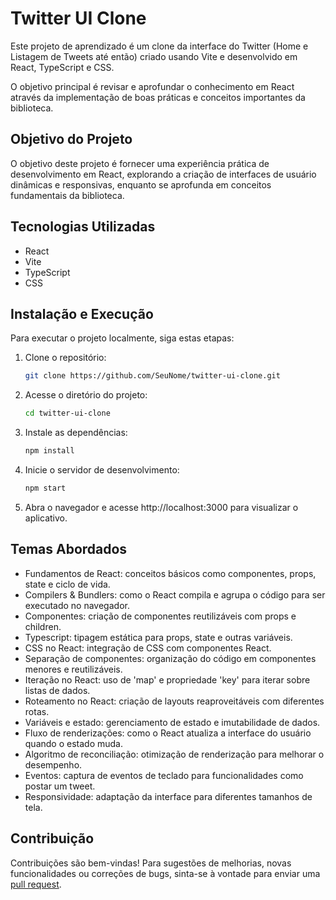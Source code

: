 # Twitter UI Clone

Este projeto de aprendizado é um clone da interface do Twitter (Home e Listagem de Tweets até então) criado usando Vite e desenvolvido em React, TypeScript e CSS. 

O objetivo principal é revisar e aprofundar o conhecimento em React através da implementação de boas práticas e conceitos importantes da biblioteca.



## Objetivo do Projeto

O objetivo deste projeto é fornecer uma experiência prática de desenvolvimento em React, explorando a criação de interfaces de usuário dinâmicas e responsivas, enquanto se aprofunda em conceitos fundamentais da biblioteca.


## Tecnologias Utilizadas

- React
- Vite
- TypeScript
- CSS


## Instalação e Execução

Para executar o projeto localmente, siga estas etapas:

1. Clone o repositório:
   ```bash
   git clone https://github.com/SeuNome/twitter-ui-clone.git
   ```

2. Acesse o diretório do projeto:
   ```bash
   cd twitter-ui-clone
   ```

3. Instale as dependências:
   ```bash
   npm install
   ```

4. Inicie o servidor de desenvolvimento:
   ```bash
   npm start
   ```

5. Abra o navegador e acesse http://localhost:3000 para visualizar o aplicativo.



## Temas Abordados

- Fundamentos de React: conceitos básicos como componentes, props, state e ciclo de vida.
- Compilers & Bundlers: como o React compila e agrupa o código para ser executado no navegador.
- Componentes: criação de componentes reutilizáveis com props e children.
- Typescript: tipagem estática para props, state e outras variáveis.
- CSS no React: integração de CSS com componentes React.
- Separação de componentes: organização do código em componentes menores e reutilizáveis.
- Iteração no React: uso de 'map' e propriedade 'key' para iterar sobre listas de dados.
- Roteamento no React: criação de layouts reaproveitáveis com diferentes rotas.
- Variáveis e estado: gerenciamento de estado e imutabilidade de dados.
- Fluxo de renderizações: como o React atualiza a interface do usuário quando o estado muda.
- Algoritmo de reconciliação: otimização de renderização para melhorar o desempenho.
- Eventos: captura de eventos de teclado para funcionalidades como postar um tweet.
- Responsividade: adaptação da interface para diferentes tamanhos de tela.


## Contribuição

Contribuições são bem-vindas! Para sugestões de melhorias, novas funcionalidades ou correções de bugs, sinta-se à vontade para enviar uma [pull request](https://github.com/SeuNome/twitter-ui-clone/pulls).



